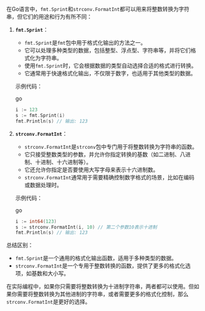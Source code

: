 在Go语言中，`fmt.Sprint`和`strconv.FormatInt`都可以用来将整数转换为字符串，但它们的用途和行为有所不同：

1. **`fmt.Sprint`**：

   - `fmt.Sprint`是`fmt`包中用于格式化输出的方法之一。
   - 它可以处理多种类型的数据，包括整型、浮点型、字符串等，并将它们格式化为字符串。
   - 使用`fmt.Sprint`时，它会根据数据的类型自动选择合适的格式进行转换。
   - 它通常用于快速格式化输出，不仅限于数字，也适用于其他类型的数据。

   示例代码：

   go

   ```go
   i := 123
   s := fmt.Sprint(i)
   fmt.Println(s) // 输出: 123
   ```

2. **`strconv.FormatInt`**：

   - `strconv.FormatInt`是`strconv`包中专门用于将整数转换为字符串的函数。
   - 它只接受整数类型的参数，并允许你指定转换的基数（如二进制、八进制、十进制、十六进制等）。
   - 它还允许你指定是否要使用大写字母来表示十六进制数。
   - `strconv.FormatInt`通常用于需要精确控制数字格式的场景，比如在编码或数据处理时。

   示例代码：

   go

   ```go
   i := int64(123)
   s := strconv.FormatInt(i, 10) // 第二个参数10表示十进制
   fmt.Println(s) // 输出: 123
   ```

总结区别：

- `fmt.Sprint`是一个通用的格式化输出函数，适用于多种类型的数据。
- `strconv.FormatInt`是一个专用于整数转换的函数，提供了更多的格式化选项，如基数和大小写。

在实际编程中，如果你只需要将整数转换为十进制字符串，两者都可以使用。但如果你需要将整数转换为其他进制的字符串，或者需要更多的格式化控制，那么`strconv.FormatInt`是更好的选择。